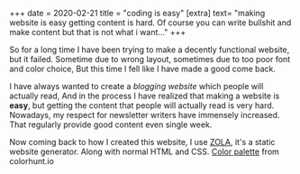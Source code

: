 +++
date = 2020-02-21
title = "coding is easy"
[extra]
text= "making website is easy getting content is hard. Of course you can write bullshit and make content but that is not what i want..."
+++

So for a long time I have been trying to make a decently functional website, but it failed. Sometime due to wrong layout, sometimes due to too poor font and color choice, But this time I fell like I have made a good come back.

I have always wanted to create a *blogging website* which people will actually read, And in the process I have realized that making a website is **easy**, but getting the content that people will actually read is very hard. Nowadays, my respect for newsletter writers have immensely increased. That regularly provide good content even single week.

Now coming back to how I created this website, I use [ZOLA](https://www.getzola.org/documentation/getting-started/overview/), it's a static website generator. Along with normal HTML and CSS. [Color palette](https://colorhunt.co/palette/2c061f374045d89216e1d89f) from colorhunt.io
